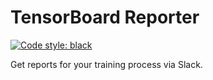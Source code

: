 # TensorBoard Reporter

[![Code style: black](https://img.shields.io/badge/code%20style-black-000000.svg)](https://github.com/psf/black)

Get reports for your training process via Slack.
